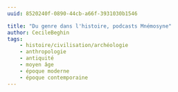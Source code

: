 ```yaml
---
uuid: 8520240f-0890-44cb-a66f-3931030b1546

title: "Du genre dans l'histoire, podcasts Mnémosyne"
author: CecileBeghin
tags:
    - histoire/civilisation/archéologie
    - anthropologie
    - antiquité
    - moyen âge
    - époque moderne
    - époque contemporaine
---
```

